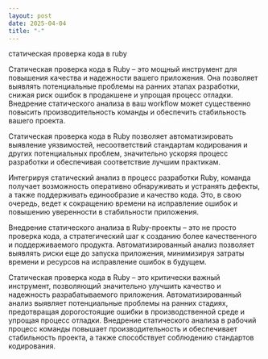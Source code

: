 ```yaml
---
layout: post
date: 2025-04-04
title: "-"
---
```

 статическая проверка кода в ruby



Статическая проверка кода в Ruby – это мощный инструмент для повышения качества и надежности вашего приложения. Она позволяет выявлять потенциальные проблемы на ранних этапах разработки, снижая риск ошибок в продакшене и упрощая процесс отладки.  Внедрение статического анализа в ваш workflow может существенно повысить производительность команды и обеспечить стабильность вашего проекта.


Статическая проверка кода в Ruby позволяет автоматизировать выявление уязвимостей, несоответствий стандартам кодирования и других потенциальных проблем, значительно ускоряя процесс разработки и обеспечивая соответствие лучшим практикам.


Интегрируя статический анализ в процесс разработки Ruby, команда получает возможность оперативно обнаруживать и устранять дефекты, а также поддерживать единообразие и качество кода. Это, в свою очередь, ведет к сокращению времени на исправление ошибок и повышению уверенности в стабильности приложения.


Внедрение статического анализа в Ruby-проекты – это не просто проверка кода, а стратегический шаг к созданию более качественного и поддерживаемого продукта. Автоматизированный анализ позволяет выявлять риски еще до запуска приложения, минимизируя затраты времени и ресурсов на исправление ошибок в будущем.


Статическая проверка кода в Ruby – это критически важный инструмент, позволяющий значительно улучшить качество и надежность разрабатываемого приложения. Автоматизированный анализ выявляет потенциальные проблемы на ранних стадиях, предотвращая дорогостоящие ошибки в производственной среде и упрощая процесс отладки. Внедрение статического анализа в рабочий процесс команды повышает производительность и обеспечивает стабильность проекта, а также способствует соблюдению стандартов кодирования.
